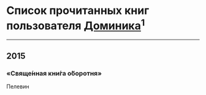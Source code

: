 # Список прочитанных книг пользователя [Доминика](http://vk.com/id236225892)<sup>1</sup>
---

## 2015

### «Свяще́нная кни́га о́боротня»
Пелевин



